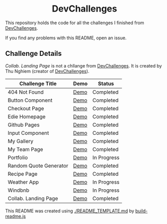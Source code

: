 <h1 align="center">DevChallenges</h1>

This repository holds the code for all the challenges I finished from [DevChallenges](https://devchallenges.io).

If you find any problems with this README, open an issue.

## Challenge Details

_Collab. Landing Page_ is not a chllange from [DevChallenges](https://devchallenges.io). It is created by Thu Nghiem (creator of [DevChallenges](https://devchallenges.io)).

| Challenge Title | Demo | Status |
| --------------- | ---- | ------ |
| 404 Not Found | [Demo](https://dev-challenges.vercel.app/http://dev-challenges.vercel.app/404-not-found) | Completed |
| Button Component | [Demo](https://dev-challenges.vercel.app/http://dev-challenges.vercel.app/button-component) | Completed |
| Checkout Page | [Demo](https://dev-challenges.vercel.app/http://dev-challenges.vercel.app/checkout-page) | Completed |
| Edie Homepage | [Demo](https://dev-challenges.vercel.app/http://dev-challenges.vercel.app/edie-homepage) | Completed |
| Github Pages | [Demo](https://dev-challenges.vercel.app/http://dev-challenges.vercel.app/github-pages) | Completed |
| Input Component | [Demo](https://dev-challenges.vercel.app/http://dev-challenges.vercel.app/input-component) | Completed |
| My Gallery | [Demo](https://dev-challenges.vercel.app/http://dev-challenges.vercel.app/my-gallery) | Completed |
| My Team Page | [Demo](https://dev-challenges.vercel.app/http://dev-challenges.vercel.app/my-team-page) | Completed |
| Portfolio | [Demo](https://dev-challenges.vercel.app/http://dev-challenges.vercel.app/portfolio) | In Progress |
| Random Quote Generator | [Demo](https://dev-challenges.vercel.app/http://dev-challenges.vercel.app/random-quote-generator) | Completed |
| Recipe Page | [Demo](https://dev-challenges.vercel.app/http://dev-challenges.vercel.app/recipe-page) | Completed |
| Weather App | [Demo](https://dev-challenges.vercel.app/http://dev-challenges.vercel.app/weather-app) | In Progress |
| Windbnb | [Demo](https://dev-challenges.vercel.app/http://dev-challenges.vercel.app/windbnb) | In Progress |
| Collab. Landing Page | [Demo](https://dev-challenges.vercel.app/http://dev-challenges.vercel.app/collab.-landing-page) | Completed |

This README was created using [./README_TEMPLATE.md](./README_TEMPLATE.md) by [build-readme.js](./build-readme.js)
